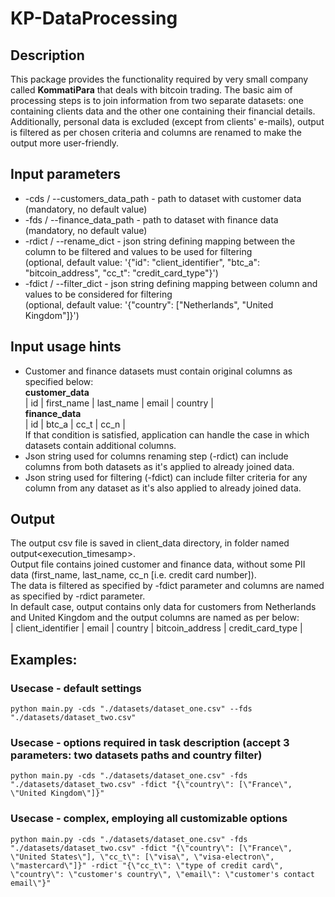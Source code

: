 # KP-DataProcessing

## Description
This package provides the functionality required by very small company called **KommatiPara** that deals with bitcoin trading. The basic aim of processing steps is to join information from two separate datasets: one containing clients data and the other one containing their financial details. Additionally, personal data is excluded  (except from clients\' e-mails), output is filtered as per chosen criteria and columns are renamed to make the output more user-friendly.
## Input parameters
- -cds / --customers_data_path - path to dataset with customer data
(mandatory, no default value)
- -fds / --finance_data_path - path to dataset with finance data
(mandatory, no default value)
- -rdict / --rename_dict - json string defining mapping between the column to be filtered and values to be used for filtering\
(optional, default value: '{\"id\": \"client_identifier\", \"btc_a\": \"bitcoin_address\", \"cc_t\": \"credit_card_type\"}')
- -fdict / --filter_dict - json string defining mapping between column and values to be considered for filtering\
(optional, default value: '{\"country\": [\"Netherlands\", \"United Kingdom\"]}')

## Input usage hints
- Customer and finance datasets must contain original columns as specified below:<br/>
  **customer_data**\
  | id | first_name | last_name | email | country |\
  **finance_data**\
  | id | btc_a | cc_t | cc_n |<br/>
  If that condition is satisfied, application can handle the case in which datasets contain additional columns.
- Json string used for columns renaming step (-rdict) can include columns from both datasets as it\'s applied to already joined data.
- Json string used for filtering (-fdict) can include filter criteria for any column from any dataset as it\'s also applied to already joined data.

## Output
The output csv file is saved in client_data directory, in folder named output<execution_timesamp>.\
Output file contains joined customer and finance data, without some PII data (first_name, last_name, cc_n [i.e. credit card number]).\
The data is filtered as specified by -fdict parameter and columns are named as specified by -rdict parameter.\
In default case, output contains only data for customers from Netherlands and United Kingdom and the output columns are named as per below:\
| client_identifier | email | country | bitcoin_address | credit_card_type |


## Examples:
### Usecase - default settings
```
python main.py -cds "./datasets/dataset_one.csv" --fds "./datasets/dataset_two.csv"
```

### Usecase - options required in task description (accept 3 parameters: two datasets paths and country filter)
```
python main.py -cds "./datasets/dataset_one.csv" -fds "./datasets/dataset_two.csv" -fdict "{\"country\": [\"France\", \"United Kingdom\"]}"
```

### Usecase - complex, employing all customizable options
```
python main.py -cds "./datasets/dataset_one.csv" -fds "./datasets/dataset_two.csv" -fdict "{\"country\": [\"France\", \"United States\"], \"cc_t\": [\"visa\", \"visa-electron\", \"mastercard\"]}" -rdict "{\"cc_t\": \"type of credit card\", \"country\": \"customer's country\", \"email\": \"customer's contact email\"}"
```
